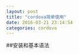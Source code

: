 ```yaml
---
layout: post
title: "cordova简单使用"
date: 2016-03-21 23:14:54
categories: cordova
---
```


##安装和基本语法

